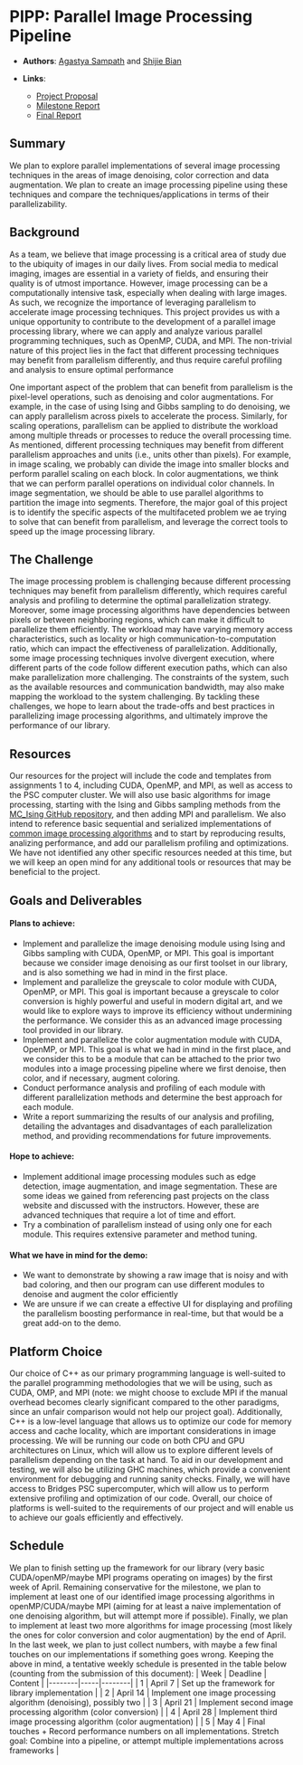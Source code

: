 # PIPP: Parallel Image Processing Pipeline

- **Authors**: [Agastya Sampath](https://github.com/agastya-sampath) and [Shijie Bian](https://github.com/BrandonBian)

- **Links**:
  - [Project Proposal](TODO)
  - [Milestone Report](TODO)
  - [Final Report](TODO)

## Summary
We plan to explore parallel implementations of several image processing techniques in the areas of image denoising, color correction and data augmentation. We plan to create an image processing pipeline using these techniques and compare the techniques/applications in terms of their parallelizability.

## Background
As a team, we believe that image processing is a critical area of study due to the ubiquity of images in our daily lives. From social media to medical imaging, images are essential in a variety of fields, and ensuring their quality is of utmost importance. However, image processing can be a computationally intensive task, especially when dealing with large images. As such, we recognize the importance of leveraging parallelism to accelerate image processing techniques. This project provides us with a unique opportunity to contribute to the development of a parallel image processing library, where we can apply and analyze various parallel programming techniques, such as OpenMP, CUDA, and MPI. The non-trivial nature of this project lies in the fact that different processing techniques may benefit from parallelism differently, and thus require careful profiling and analysis to ensure optimal performance

One important aspect of the problem that can benefit from parallelism is the pixel-level operations, such as denoising and color augmentations. For example, in the case of using Ising and Gibbs sampling to do denoising, we can apply parallelism across pixels to accelerate the process. Similarly, for scaling operations, parallelism can be applied to distribute the workload among multiple threads or processes to reduce the overall processing time. As mentioned, different processing techniques may benefit from different parallelism approaches and units (i.e., units other than pixels). For example, in image scaling, we probably can divide the image into smaller blocks and perform parallel scaling on each block. In color augmentations, we think that we can perform parallel operations on individual color channels. In image segmentation, we should be able to use parallel algorithms to partition the image into segments. Therefore, the major goal of this project is to identify the specific aspects of the multifaceted problem we ae trying to solve that can benefit from parallelism, and leverage the correct tools to speed up the image processing library. 

## The Challenge
The image processing problem is challenging because different processing techniques may benefit from parallelism differently, which requires careful analysis and profiling to determine the optimal parallelization strategy. Moreover, some image processing algorithms have dependencies between pixels or between neighboring regions, which can make it difficult to parallelize them efficiently. The workload may have varying memory access characteristics, such as locality or high communication-to-computation ratio, which can impact the effectiveness of parallelization. Additionally, some image processing techniques involve divergent execution, where different parts of the code follow different execution paths, which can also make parallelization more challenging. The constraints of the system, such as the available resources and communication bandwidth, may also make mapping the workload to the system challenging. By tackling these challenges, we hope to learn about the trade-offs and best practices in parallelizing image processing algorithms, and ultimately improve the performance of our library.

## Resources
Our resources for the project will include the code and templates from assignments 1 to 4, including CUDA, OpenMP, and MPI, as well as access to the PSC computer cluster. We will also use basic algorithms for image processing, starting with the Ising and Gibbs sampling methods from the [MC_Ising GitHub repository](https://github.com/g0bel1n/MC_Ising), and then adding MPI and parallelism. We also intend to reference basic sequential and serialized implementations of [common image processing algorithms](https://github.com/iocentos/ImageProcessing/blob/master/processing/serialImageProcessing.cpp) and to start by reproducing results, analizing performance, and add our parallelism profiling and optimizations. We have not identified any other specific resources needed at this time, but we will keep an open mind for any additional tools or resources that may be beneficial to the project.


## Goals and Deliverables
#### Plans to achieve:
- Implement and parallelize the image denoising module using Ising and Gibbs sampling with CUDA, OpenMP, or MPI. This goal is important because we consider image denoising as our first toolset in our library, and is also something we had in mind in the first place.
- Implement and parallelize the greyscale to color module with CUDA, OpenMP, or MPI. This goal is important because a greyscale to color conversion is highly powerful and useful in modern digital art, and we would like to explore ways to improve its efficiency without undermining the performance. We consider this as an advanced image processing tool provided in our library.
- Implement and parallelize the color augmentation module with CUDA, OpenMP, or MPI. This goal is what we had in mind in the first place, and we consider this to be a module that can be attached to the prior two modules into a image processing pipeline where we first denoise, then color, and if necessary, augment coloring.
- Conduct performance analysis and profiling of each module with different parallelization methods and determine the best approach for each module.
- Write a report summarizing the results of our analysis and profiling, detailing the advantages and disadvantages of each parallelization method, and providing recommendations for future improvements.
#### Hope to achieve:
- Implement additional image processing modules such as edge detection, image augmentation, and image segmentation. These are some ideas we gained from referencing past projects on the class website and discussed with the instructors. However, these are advanced techniques that require a lot of time and effort.
- Try a combination of parallelism instead of using only one for each module. This requires extensive parameter and method tuning.
#### What we have in mind for the demo:
- We want to demonstrate by showing a raw image that is noisy and with bad coloring, and then our program can use different modules to denoise and augment the color efficiently
- We are unsure if we can create a effective UI for displaying and profiling the parallelism boosting performance in real-time, but that would be a great add-on to the demo.

## Platform Choice
Our choice of C++ as our primary programming language is well-suited to the parallel programming methodologies that we will be using, such as CUDA, OMP, and MPI (note: we might choose to exclude MPI if the manual overhead becomes clearly significant compared to the other paradigms, since an unfair comparison would not help our project goal). Additionally, C++ is a low-level language that allows us to optimize our code for memory access and cache locality, which are important considerations in image processing. We will be running our code on both CPU and GPU architectures on Linux, which will allow us to explore different levels of parallelism depending on the task at hand. To aid in our development and testing, we will also be utilizing GHC machines, which provide a convenient environment for debugging and running sanity checks. Finally, we will have access to Bridges PSC supercomputer, which will allow us to perform extensive profiling and optimization of our code. Overall, our choice of platforms is well-suited to the requirements of our project and will enable us to achieve our goals efficiently and effectively.

## Schedule
We plan to finish setting up the framework for our library (very basic CUDA/openMP/maybe MPI programs operating on images) by the first week of April.
Remaining conservative for the milestone, we plan to implement at least one of our identified image processing algorithms in openMP/CUDA/maybe MPI (aiming for at least a naive implementation of one denoising algorithm, but will attempt more if possible).
Finally, we plan to implement at least two more algorithms for image processing (most likely the ones for color conversion and color augmentation) by the end of April.
In the last week, we plan to just collect numbers, with maybe a few final touches on our implementations if something goes wrong.
Keeping the above in mind, a tentative weekly schedule is presented in the table below (counting from the submission of this document):
| Week   | Deadline | Content |
|--------|-----|--------|
| 1 | April 7 | Set up the framework for library implementation |
| 2 | April 14 | Implement one image processing algorithm (denoising), possibly two |
| 3 | April 21 | Implement second image processing algorithm (color conversion) |
| 4 | April 28 | Implement third image processing algorithm (color augmentation) |
| 5 | May 4 | Final touches + Record performance numbers on all implementations. Stretch goal: Combine into a pipeline, or attempt multiple implementations across frameworks |
